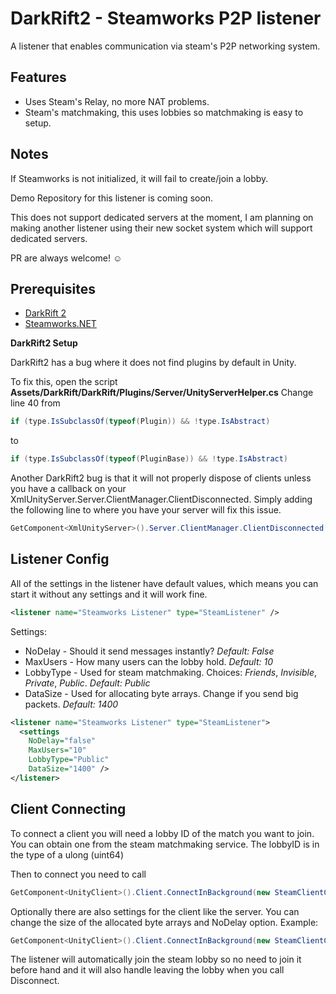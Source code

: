 # DarkRift2 - Steamworks P2P listener
A listener that enables communication via steam's P2P networking system.

## Features
- Uses Steam's Relay, no more NAT problems.
- Steam's matchmaking, this uses lobbies so matchmaking is easy to setup.

## Notes

If Steamworks is not initialized, it will fail to create/join a lobby.

Demo Repository for this listener is coming soon.

This does not support dedicated servers at the moment, I am planning on making another listener using their new socket system which will support dedicated servers.

PR are always welcome! ☺

## Prerequisites
- [DarkRift 2](https://assetstore.unity.com/packages/tools/network/darkrift-networking-2-95309)
- [Steamworks.NET](https://github.com/rlabrecque/Steamworks.NET/releases)

**DarkRift2 Setup**

DarkRift2 has a bug where it does not find plugins by default in Unity.

To fix this, open the script __Assets/DarkRift/DarkRift/Plugins/Server/UnityServerHelper.cs__
Change line 40 from
```c#
if (type.IsSubclassOf(typeof(Plugin)) && !type.IsAbstract)
```
to
```c#
if (type.IsSubclassOf(typeof(PluginBase)) && !type.IsAbstract)
```

Another DarkRift2 bug is that it will not properly dispose of clients unless you have a callback on your XmlUnityServer.Server.ClientManager.ClientDisconnected. Simply adding the following line to where you have your server will fix this issue.
```c#
GetComponent<XmlUnityServer>().Server.ClientManager.ClientDisconnected += (s, c) => Debug.Log("Client Disconnected.");
```


## Listener Config

All of the settings in the listener have default values, which means you can start it without any settings and it will work fine.

```xml
<listener name="Steamworks Listener" type="SteamListener" />
```

Settings:
- NoDelay - Should it send messages instantly? *Default: False*
- MaxUsers - How many users can the lobby hold. *Default: 10*
- LobbyType - Used for steam matchmaking. Choices: *Friends*, *Invisible*, *Private*, *Public*. *Default: Public*
- DataSize - Used for allocating byte arrays. Change if you send big packets. *Default: 1400*

```xml
<listener name="Steamworks Listener" type="SteamListener">
  <settings 
    NoDelay="false"
    MaxUsers="10"
    LobbyType="Public"
    DataSize="1400" />
</listener>
```

## Client Connecting

To connect a client you will need a lobby ID of the match you want to join. You can obtain one from the steam matchmaking service. The lobbyID is in the type of a ulong (uint64)

Then to connect you need to call
```c#
GetComponent<UnityClient>().Client.ConnectInBackground(new SteamClientConnection(LOBBYIDHERE));
```

Optionally there are also settings for the client like the server.
You can change the size of the allocated byte arrays and NoDelay option.
Example:
```c#
GetComponent<UnityClient>().Client.ConnectInBackground(new SteamClientConnection(LOBBYIDHERE, 1400, false));
```

The listener will automatically join the steam lobby so no need to join it before hand and it will also handle leaving the lobby when you call Disconnect.